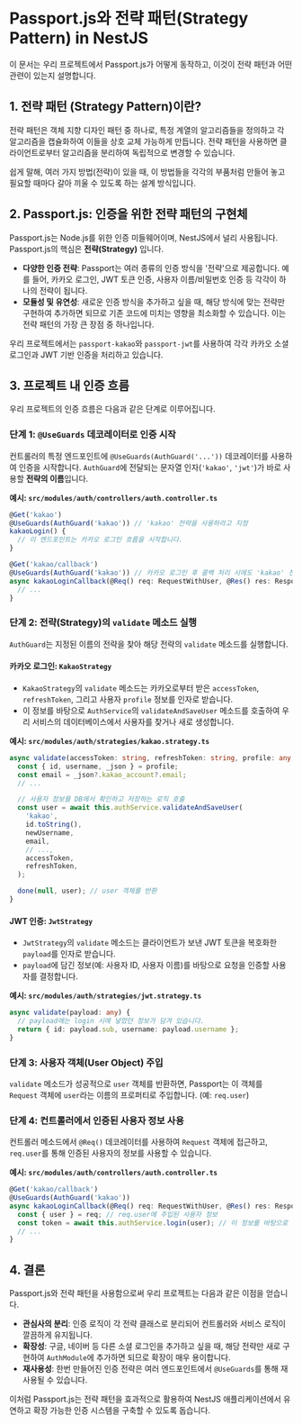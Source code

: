 # Passport.js와 전략 패턴(Strategy Pattern) in NestJS

이 문서는 우리 프로젝트에서 Passport.js가 어떻게 동작하고, 이것이 전략 패턴과 어떤 관련이 있는지 설명합니다.

## 1. 전략 패턴 (Strategy Pattern)이란?

전략 패턴은 객체 지향 디자인 패턴 중 하나로, 특정 계열의 알고리즘들을 정의하고 각 알고리즘을 캡슐화하여 이들을 상호 교체 가능하게 만듭니다. 전략 패턴을 사용하면 클라이언트로부터 알고리즘을 분리하여 독립적으로 변경할 수 있습니다.

쉽게 말해, 여러 가지 방법(전략)이 있을 때, 이 방법들을 각각의 부품처럼 만들어 놓고 필요할 때마다 갈아 끼울 수 있도록 하는 설계 방식입니다.

## 2. Passport.js: 인증을 위한 전략 패턴의 구현체

Passport.js는 Node.js를 위한 인증 미들웨어이며, NestJS에서 널리 사용됩니다. Passport.js의 핵심은 **전략(Strategy)** 입니다.

- **다양한 인증 전략**: Passport는 여러 종류의 인증 방식을 '전략'으로 제공합니다. 예를 들어, 카카오 로그인, JWT 토큰 인증, 사용자 이름/비밀번호 인증 등 각각이 하나의 전략이 됩니다.
- **모듈성 및 유연성**: 새로운 인증 방식을 추가하고 싶을 때, 해당 방식에 맞는 전략만 구현하여 추가하면 되므로 기존 코드에 미치는 영향을 최소화할 수 있습니다. 이는 전략 패턴의 가장 큰 장점 중 하나입니다.

우리 프로젝트에서는 `passport-kakao`와 `passport-jwt`를 사용하여 각각 카카오 소셜 로그인과 JWT 기반 인증을 처리하고 있습니다.

## 3. 프로젝트 내 인증 흐름

우리 프로젝트의 인증 흐름은 다음과 같은 단계로 이루어집니다.

### 단계 1: `@UseGuards` 데코레이터로 인증 시작

컨트롤러의 특정 엔드포인트에 `@UseGuards(AuthGuard('...'))` 데코레이터를 사용하여 인증을 시작합니다. `AuthGuard`에 전달되는 문자열 인자(`'kakao'`, `'jwt'`)가 바로 사용할 **전략의 이름**입니다.

**예시: `src/modules/auth/controllers/auth.controller.ts`**
```typescript
@Get('kakao')
@UseGuards(AuthGuard('kakao')) // 'kakao' 전략을 사용하라고 지정
kakaoLogin() {
  // 이 엔드포인트는 카카오 로그인 흐름을 시작합니다.
}

@Get('kakao/callback')
@UseGuards(AuthGuard('kakao')) // 카카오 로그인 후 콜백 처리 시에도 'kakao' 전략 사용
async kakaoLoginCallback(@Req() req: RequestWithUser, @Res() res: Response) {
  // ...
}
```

### 단계 2: 전략(Strategy)의 `validate` 메소드 실행

`AuthGuard`는 지정된 이름의 전략을 찾아 해당 전략의 `validate` 메소드를 실행합니다.

#### 카카오 로그인: `KakaoStrategy`

- `KakaoStrategy`의 `validate` 메소드는 카카오로부터 받은 `accessToken`, `refreshToken`, 그리고 사용자 `profile` 정보를 인자로 받습니다.
- 이 정보를 바탕으로 `AuthService`의 `validateAndSaveUser` 메소드를 호출하여 우리 서비스의 데이터베이스에서 사용자를 찾거나 새로 생성합니다.

**예시: `src/modules/auth/strategies/kakao.strategy.ts`**
```typescript
async validate(accessToken: string, refreshToken: string, profile: any, done: any) {
  const { id, username, _json } = profile;
  const email = _json?.kakao_account?.email;
  // ...

  // 사용자 정보를 DB에서 확인하고 저장하는 로직 호출
  const user = await this.authService.validateAndSaveUser(
    'kakao',
    id.toString(),
    newUsername,
    email,
    // ...,
    accessToken,
    refreshToken,
  );

  done(null, user); // user 객체를 반환
}
```

#### JWT 인증: `JwtStrategy`

- `JwtStrategy`의 `validate` 메소드는 클라이언트가 보낸 JWT 토큰을 복호화한 `payload`를 인자로 받습니다.
- `payload`에 담긴 정보(예: 사용자 ID, 사용자 이름)를 바탕으로 요청을 인증할 사용자를 결정합니다.

**예시: `src/modules/auth/strategies/jwt.strategy.ts`**
```typescript
async validate(payload: any) {
  // payload에는 login 시에 넣었던 정보가 담겨 있습니다.
  return { id: payload.sub, username: payload.username };
}
```

### 단계 3: 사용자 객체(User Object) 주입

`validate` 메소드가 성공적으로 `user` 객체를 반환하면, Passport는 이 객체를 `Request` 객체에 `user`라는 이름의 프로퍼티로 주입합니다. (예: `req.user`)

### 단계 4: 컨트롤러에서 인증된 사용자 정보 사용

컨트롤러 메소드에서 `@Req()` 데코레이터를 사용하여 `Request` 객체에 접근하고, `req.user`를 통해 인증된 사용자의 정보를 사용할 수 있습니다.

**예시: `src/modules/auth/controllers/auth.controller.ts`**
```typescript
@Get('kakao/callback')
@UseGuards(AuthGuard('kakao'))
async kakaoLoginCallback(@Req() req: RequestWithUser, @Res() res: Response) {
  const { user } = req; // req.user에 주입된 사용자 정보
  const token = await this.authService.login(user); // 이 정보를 바탕으로 우리 서비스의 JWT 토큰 발급
  // ...
}
```

## 4. 결론

Passport.js와 전략 패턴을 사용함으로써 우리 프로젝트는 다음과 같은 이점을 얻습니다.

- **관심사의 분리**: 인증 로직이 각 전략 클래스로 분리되어 컨트롤러와 서비스 로직이 깔끔하게 유지됩니다.
- **확장성**: 구글, 네이버 등 다른 소셜 로그인을 추가하고 싶을 때, 해당 전략만 새로 구현하여 `AuthModule`에 추가하면 되므로 확장이 매우 용이합니다.
- **재사용성**: 한번 만들어진 인증 전략은 여러 엔드포인트에서 `@UseGuards`를 통해 재사용될 수 있습니다.

이처럼 Passport.js는 전략 패턴을 효과적으로 활용하여 NestJS 애플리케이션에서 유연하고 확장 가능한 인증 시스템을 구축할 수 있도록 돕습니다.
